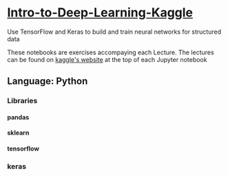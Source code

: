# [Intro-to-Deep-Learning-Kaggle](https://www.kaggle.com/learn/intro-to-deep-learning)
Use TensorFlow and Keras to build and train neural networks for structured data

These notebooks are exercises accompaying each Lecture. 
The lectures can be found on [kaggle's website](https://www.kaggle.com/learn/intro-to-deep-learning) at the top of each Jupyter notebook

## Language: Python
### Libraries
#### pandas
#### sklearn
#### tensorflow
### keras
